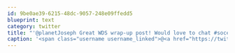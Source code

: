 ```yaml
---
id: 9be0ae39-6215-48dc-9057-248e09ffedd5
blueprint: text
category: twitter
title: "'@planetJoseph Great WDS wrap-up post! Would love to chat #socent sometime."
caption: '<span class="username username_linked">@<a href="https://twitter.com/planetJoseph" title="joe+🎃">planetJoseph</a></span> Great WDS wrap-up post! Would love to chat <span class="hashtag hashtag_local">#<a href="http://tweettemp.darylchymko.ca/?tag=socent">socent</a> sometime.'
---
```


